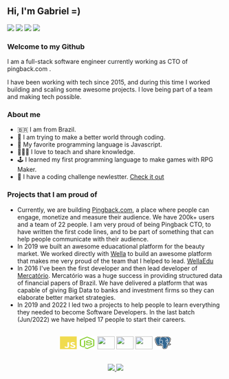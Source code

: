 
## Hi, I'm Gabriel =)

<div>
  <a href = "mailto:contatomoterani@gmail.com"><img src="https://img.shields.io/badge/-Gmail-%23333?style=for-the-badge&logo=gmail&logoColor=white" target="_blank"></a>
  <a href="https://www.linkedin.com/in/gabriel-amorim-moterani-682a36130/" target="_blank"><img src="https://img.shields.io/badge/-LinkedIn-%230077B5?style=for-the-badge&logo=linkedin&logoColor=white" target="_blank"></a>
  <a href="https://api.whatsapp.com/send?phone=55+31+972557644&text=Hello!" target="_blank"><img src="https://img.shields.io/badge/WhatsApp-25D366?style=for-the-badge&logo=whatsapp&logoColor=white" target="_blank"></a>
    <a href="https://github.com/gabrielmoterani/gabrielmoterani/blob/master/RESUME.pdf" target="_blank"><img src="https://img.shields.io/badge/Resume-F7DF1E?style=for-the-badge&logo=javascript&logoColor=black" target="_blank"></a>
</div>

###  Welcome to my Github

 I am a full-stack software engineer currently working as CTO of pingback.com .

 I have been working with tech since 2015, and during this time I worked building and scaling some awesome projects. I love being part of a team and
 making tech possible. 



### About me

 + 🇧🇷 I am from Brazil.
 + 🚀 I am trying to make a better world through coding.
 + 🦖 My favorite programming language is Javascript.
 + 👨🏻‍🏫 I love to teach and share knowledge.
 + 🕹 I learned my first programming language to make games with RPG Maker.
 + 🧐 I have a coding challenge newlestter. [Check it out](https://challenge.house)
 



### Projects that I am proud of

 - Currently, we are building [Pingback.com](https://www.pingback.com), a place where people can engage, monetize and measure their audience. We have 200k+ users and a team of 22 people. I am very proud of being Pingback CTO, to have written the first code lines, and to be part of something that can help people communicate with their audience.
 - In 2019 we built an awesome eduacational platform for the beauty market. We worked directly with [Wella](https://www.wella.com/) to build an awesome platform that makes me very proud of the team that I helped to lead. [WellaEdu](https://www.wellaedu.com.br)
- In 2016 I've been the first developer and then lead developer of [Mercatório](https://www.mercatorio.com.br). Mercatório was a huge success in providing structured data of financial papers of Brazil. We have delivered a platform that was capable of giving Big Data to banks and investment firms so they can elaborate better market strategies.
- In 2019 and 2022 I led two a projects to help people to learn everything they needed to become Software Developers. In the last batch (Jun/2022) we have helped 17 people to start their careers. 

<br>

<div align="center">
  <img align="center"  height="30" width="40" src="https://raw.githubusercontent.com/devicons/devicon/master/icons/javascript/javascript-plain.svg">
  <img align="center"  height="30" width="40" src="https://raw.githubusercontent.com/devicons/devicon/master/icons/nodejs/nodejs-plain.svg">
  <img align="center"  height="30" width="40" src="https://cdn.jsdelivr.net/gh/devicons/devicon/icons/react/react-original.svg">
  <img align="center"  height="30" width="40" src="https://cdn.jsdelivr.net/gh/devicons/devicon/icons/terraform/terraform-original.svg">
  <img align="center"  height="30" width="40" src="https://cdn.jsdelivr.net/gh/devicons/devicon/icons/docker/docker-original.svg">
  <img align="center"  height="30" width="40" src="https://raw.githubusercontent.com/devicons/devicon/master/icons/postgresql/postgresql-original.svg">
</div>

<br>
<br>



<div align="center">
  <a href="https://github.com/gabrielmoterani">
  <img height="180em" src="https://github-readme-stats.vercel.app/api?username=gabrielmoterani&show_icons=true&theme=dark&include_all_commits=true&count_private=true"/>
  <img height="180em" src="https://github-readme-stats.vercel.app/api/top-langs/?username=gabrielmoterani&layout=compact&langs_count=7&theme=dark"/>
</div>


